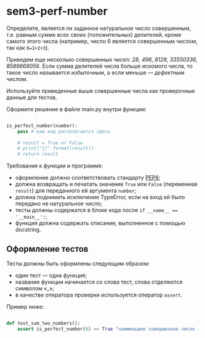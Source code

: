# sem3-perf-number
Определите, является ли заданное натуральное число совершенным, т.е. равным сумме всех своих (положительных) делителей, кроме самого этого числа (например, число 6 является совершенным числом, так как ```6=1+2+3```). 

Приведем еще несколько совершенных чисел: _28_, _496_, _8128_, _33550336_, _8589869056_. 
Если сумма делителей числа больше искомого числа, то такое число называется _избыточным_, а если меньше — _дефектным_ числом.

Используйте приведенные выше совершенные числа как проверочные данные для тестов.

Оформите решение в файле main.py внутри функции:
```python

is_perfect_number(number):
    pass # ваш код располагается здесь
    
    # result = True or False
    # print("{}".format(result))
    # return result
```
Требования к функции и программе: 
- оформление должно соответствовать стандарту [PEP8](https://www.python.org/dev/peps/pep-0008/);
- должна возвращать и печатать значение ```True``` или ```False``` (переменная ```result```) для переданного ей аргумента ```number```;
- должна поднимать исключение TypeError, если на вход ей было передано не натуральное число; 
- тесты должны содержатся в блоке кода после ```if __name__ == '__main__':```;
- функция должна содержать описание, выполненное с помощью docstring.


## Оформление тестов

Тесты должны быть оформлены следующим образом: 
- один тест — одна функция;
- название функции начинается со слова тест, слова отделяются символом «_»;
- в качестве оператора проверки используется оператор ```assert```.

Пример ниже: 
```python

def test_sum_two_numbers():
    assert is_perfect_number(6) == True "наименьшее совершенное число - это 6"
    
    
```
